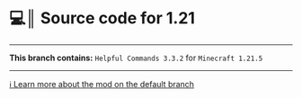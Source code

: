 # 💻║ Source code for 1.21

***

**This branch contains:** `Helpful Commands 3.3.2` for `Minecraft 1.21.5`

***

[ℹ️ Learn more about the mod on the default branch](https://github.com/Expecticament/HelpfulCommands)
